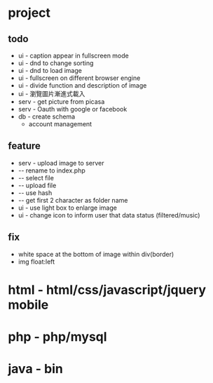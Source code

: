 # project
## todo
- ui - caption appear in fullscreen mode
- ui - dnd to change sorting
- ui - dnd to load image
- ui - fullscreen on different browser engine
- ui - divide function and description of image
- ui - 瀏覽圖片漸進式載入
- serv - get picture from picasa
- serv - Oauth with google or facebook
- db - create schema
  - account management

## feature
- serv - upload image to server
- -- rename to index.php
- -- select file
- -- upload file
- -- use hash
- -- get first 2 character as folder name
- ui - use light box to enlarge image
- ui - change icon to inform user that data status (filtered/music)

## fix
- white space at the bottom of image within div(border)
- img
float:left

# html - html/css/javascript/jquery mobile
# php - php/mysql
# java - bin
